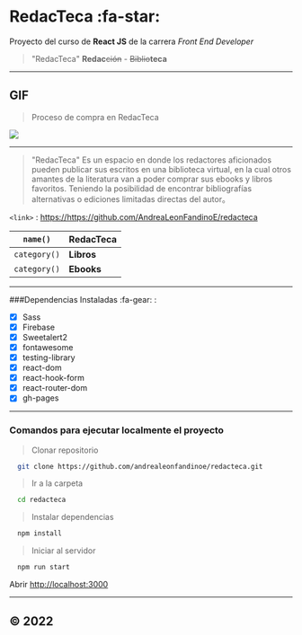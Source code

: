 # RedacTeca  :fa-star:

Proyecto del curso de **React JS** de la carrera *Front End Developer*

> "RedacTeca"
**Redac**~~ción~~ - ~~Biblio~~**teca**

------------
## GIF 

> Proceso de compra en RedacTeca

![](src/RedacTeca.gif)

------------

> "RedacTeca"
Es un espacio en donde los redactores aficionados pueden publicar sus escritos en una biblioteca virtual, en la cual otros amantes de la literatura van a poder comprar sus ebooks y libros favoritos. Teniendo la posibilidad de encontrar bibliografías alternativas o ediciones limitadas directas del autor。

`<link>` : <https://https://github.com/AndreaLeonFandinoE/redacteca>

| `name()` | RedacTeca                  |
| ------------- | ------------------------------ |
| `category()`      | **Libros**      |
| `category()`   | **Ebooks**     |
----

###Dependencias Instaladas  :fa-gear: :

- [x] Sass
- [x] Firebase
- [x] Sweetalert2
- [x] fontawesome
- [x] testing-library
- [x] react-dom
- [x] react-hook-form
- [x] react-router-dom
- [x] gh-pages

------------

### Comandos para ejecutar localmente el proyecto
> Clonar repositorio

```bash
  git clone https://github.com/andrealeonfandinoe/redacteca.git
```
> Ir a la carpeta

```bash
  cd redacteca
```
> Instalar dependencias

```bash
  npm install
```
> Iniciar al servidor

```bash
  npm run start
```
Abrir [http://localhost:3000](http://localhost:3000)

------------
&copy; 2022
------------